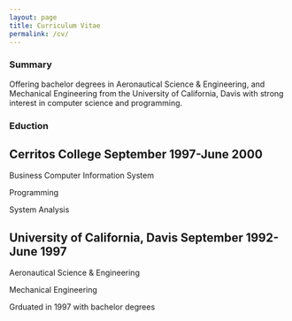 ```yaml
---
layout: page
title: Curriculum Vitae 
permalink: /cv/
---
```


### Summary
Offering bachelor degrees in Aeronautical Science & Engineering, and Mechanical Engineering from the University of California, Davis with strong interest in computer science and programming. 


### Eduction
## Cerritos College September 1997-June 2000 
Business Computer Information System

Programming

System Analysis

## University of California, Davis September 1992-June 1997
Aeronautical Science & Engineering

Mechanical Engineering

Grduated in 1997 with bachelor degrees

